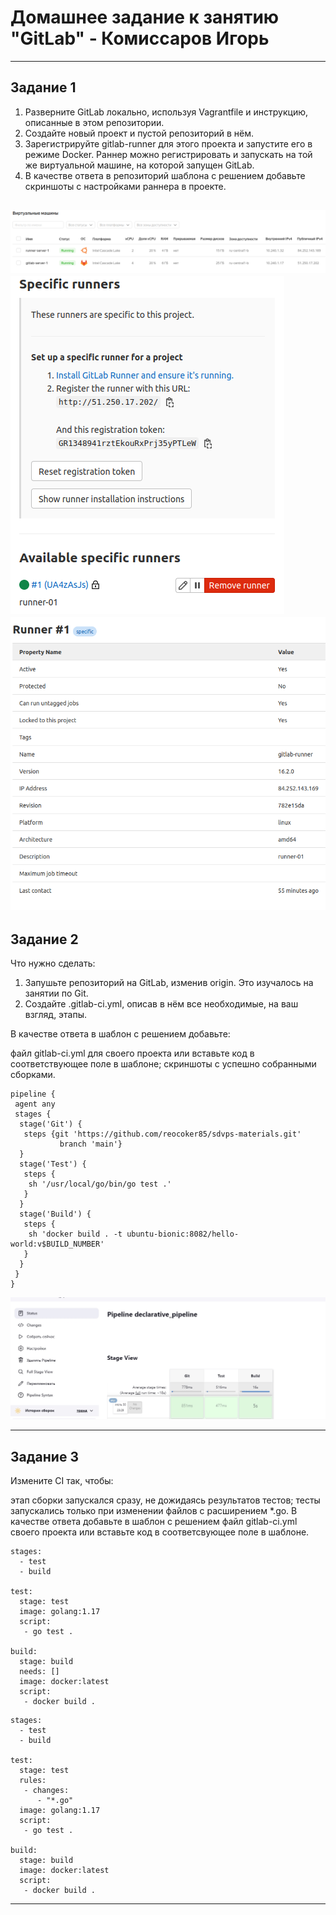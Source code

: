 # Домашнее задание к занятию "GitLab" - Комиссаров Игорь

---

## Задание 1

1. Разверните GitLab локально, используя Vagrantfile и инструкцию, описанные в этом репозитории.
2. Создайте новый проект и пустой репозиторий в нём.
3. Зарегистрируйте gitlab-runner для этого проекта и запустите его в режиме Docker. Раннер можно регистрировать и запускать на той же виртуальной машине, на которой запущен GitLab.
4. В качестве ответа в репозиторий шаблона с решением добавьте скриншоты с настройками раннера в проекте.

![3.png](https://github.com/reocoker85/8-01-git-hw/blob/main/8-03-GitLab/img/3.png)
![1.png](https://github.com/reocoker85/8-01-git-hw/blob/main/8-03-GitLab/img/1.png)
![2.png](https://github.com/reocoker85/8-01-git-hw/blob/main/8-03-GitLab/img/2.png)
---

## Задание 2

Что нужно сделать:

1. Запушьте репозиторий на GitLab, изменив origin. Это изучалось на занятии по Git.
2. Создайте .gitlab-ci.yml, описав в нём все необходимые, на ваш взгляд, этапы.

В качестве ответа в шаблон с решением добавьте:

файл gitlab-ci.yml для своего проекта или вставьте код в соответствующее поле в шаблоне;
скриншоты с успешно собранными сборками.

```
pipeline {
 agent any
 stages {
  stage('Git') {
   steps {git 'https://github.com/reocoker85/sdvps-materials.git'
           branch 'main'}
  }
  stage('Test') {
   steps {
    sh '/usr/local/go/bin/go test .'
   }
  }
  stage('Build') {
   steps {
    sh 'docker build . -t ubuntu-bionic:8082/hello-world:v$BUILD_NUMBER'
   }
  }
 }
}
```

![Screenshot_4.jpg](https://github.com/reocoker85/8-01-git-hw/blob/main/8-02-CICD-hw/img/Screenshot_4.jpg)


---

## Задание 3

Измените CI так, чтобы:

этап сборки запускался сразу, не дожидаясь результатов тестов;
тесты запускались только при изменении файлов с расширением *.go.
В качестве ответа добавьте в шаблон с решением файл gitlab-ci.yml своего проекта или вставьте код в соответсвующее поле в шаблоне.
```
stages:
  - test
  - build

test:
  stage: test
  image: golang:1.17
  script:
   - go test .

build:
  stage: build
  needs: []
  image: docker:latest
  script:
   - docker build .
```
```
stages:
  - test
  - build

test:
  stage: test
  rules:
   - changes:
      - "*.go"
  image: golang:1.17
  script:
   - go test .

build:
  stage: build
  image: docker:latest
  script:
   - docker build .
```


---


